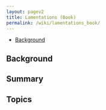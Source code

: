 ```yaml
---
layout: pagev2
title: Lamentations (Book)
permalink: /wiki/lamentations_book/
---
```

- [Background](#background)

## Background

## Summary

## Topics
